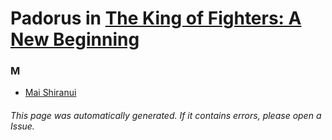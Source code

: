 # Padorus in [The King of Fighters: A New Beginning](https://myanimelist.net/manga/111263/The_King_of_Fighters__A_New_Beginning)

### M
* [Mai Shiranui](https://github.com/shadow578/Project-Padoru/blob/master/table-of-contents/characters/MaiShiranui.md)

###### This page was automatically generated. If it contains errors, please open a Issue.
